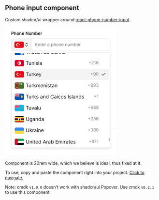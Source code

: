 ## Phone input component

Custom shadcn/ui wrapper around [react-phone-number-input](https://www.npmjs.com/package/react-phone-number-input).

![img](./assets/demo.png)

Component is 20rem wide, which we believe is ideal, thus fixed at it.

To use, copy and paste the component right into your project. [Click to navigate.](./components/ui/phone-input.tsx)

Note: cmdk `v1.0.0` doesn't work with shadcn/ui Popover. Use cmdk `v0.2.1` to use this component.
